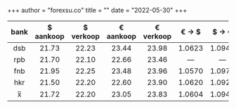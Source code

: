+++
author = "forexsu.co"
title = ""
date = "2022-05-30"
+++

bank |$ aankoop |$ verkoop |€ aankoop |€ verkoop |€ → $|$ → €
:-----:|:-----:|:-----:|:-----:|:-----:|:-----:|:-----:
dsb  |21.73|22.23|23.44|23.98|1.0623|1.0947
rpb  |21.70|22.10|22.66|23.46|—|—
fnb  |21.95|22.25|23.48|23.96|1.0570|1.0970
hkr  |21.50|22.20|22.60|23.90|1.0620|1.0920
x̅|21.72|22.20|23.05|23.83|1.0604|1.0946
